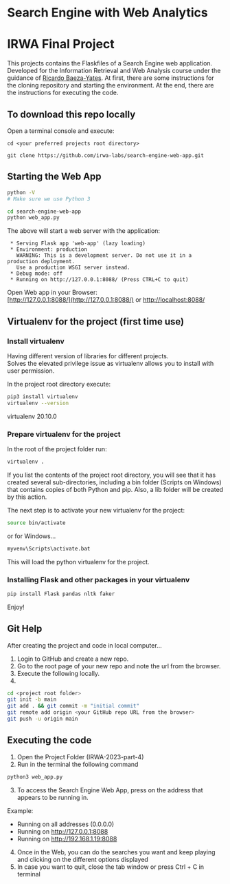 # Search Engine with Web Analytics
# IRWA Final Project

This projects contains the  Flaskfiles of a Search Engine web application.
Developed for the Information Retrieval and Web Analysis course under the guidance of [Ricardo Baeza-Yates](https://users.dcc.uchile.cl/~rbaeza/index.html).
At first, there are some instructions for the cloning repository and starting the
environment. At the end, there are the instructions for executing the code.

## To download this repo locally

Open a terminal console and execute:

```
cd <your preferred projects root directory>

git clone https://github.com/irwa-labs/search-engine-web-app.git

```



## Starting the Web App

```bash
python -V
# Make sure we use Python 3

cd search-engine-web-app
python web_app.py
```
The above will start a web server with the application:
```
 * Serving Flask app 'web-app' (lazy loading)
 * Environment: production
   WARNING: This is a development server. Do not use it in a production deployment.
   Use a production WSGI server instead.
 * Debug mode: off
 * Running on http://127.0.0.1:8088/ (Press CTRL+C to quit)
```

Open Web app in your Browser:  
[http://127.0.0.1:8088/](http://127.0.0.1:8088/) or [http://localhost:8088/](http://localhost:8088/)


## Virtualenv for the project (first time use)
### Install virtualenv
Having different version of libraries for different projects.  
Solves the elevated privilege issue as virtualenv allows you to install with user permission.

In the project root directory execute:
```bash
pip3 install virtualenv
virtualenv --version
```
virtualenv 20.10.0

### Prepare virtualenv for the project
In the root of the project folder run:
```bash
virtualenv .
```

If you list the contents of the project root directory, you will see that it has created several sub-directories, including a bin folder (Scripts on Windows) that contains copies of both Python and pip. Also, a lib folder will be created by this action.

The next step is to activate your new virtualenv for the project:

```bash
source bin/activate
```

or for Windows...
```cmd
myvenv\Scripts\activate.bat
```

This will load the python virtualenv for the project.

### Installing Flask and other packages in your virtualenv
```bash
pip install Flask pandas nltk faker
```

Enjoy!




## Git Help
After creating the project and code in local computer...

1. Login to GitHub and create a new repo.
2. Go to the root page of your new repo and note the url from the browser.
3. Execute the following locally.
4. 
```bash
cd <project root folder>
git init -b main
git add . && git commit -m "initial commit"
git remote add origin <your GitHub repo URL from the browser>
git push -u origin main
```


## Executing the code
1. Open the Project Folder (IRWA-2023-part-4)
2. Run in the terminal the following command
```bash
python3 web_app.py
```
3. To access the Search Engine Web App, press on the address that appears to be running in.

Example:
 * Running on all addresses (0.0.0.0)
 * Running on http://127.0.0.1:8088
 * Running on http://192.168.1.19:8088

4. Once in the Web, you can do the searches you want and keep playing and clicking on the different options displayed
5. In case you want to quit, close the tab window or press Ctrl + C in terminal

